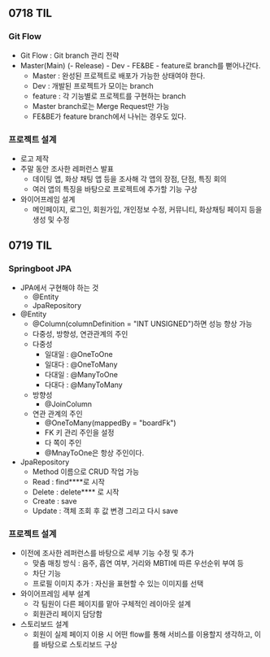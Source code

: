 ## 0718 TIL

### Git Flow

* Git Flow : Git branch 관리 전략
* Master(Main) (- Release) - Dev - FE&BE - feature로 branch를 뻗어나간다.
  * Master : 완성된 프로젝트로 배포가 가능한 상태여야 한다.
  * Dev : 개발된 프로젝트가 모이는 branch
  * feature : 각 기능별로 프로젝트를 구현하는 branch
  * Master branch로는 Merge Request만 가능
  * FE&BE가 feature branch에서 나뉘는 경우도 있다.

### 프로젝트 설계

* 로고 제작
* 주말 동안 조사한 레퍼런스 발표
  * 데이팅 앱, 화상 채팅 앱 등을 조사해 각 앱의 장점, 단점, 특징 회의
  * 여러 앱의 특징을 바탕으로 프로젝트에 추가할 기능 구상
* 와이어프레임 설계
  * 메인페이지, 로그인, 회원가입, 개인정보 수정, 커뮤니티, 화상채팅 페이지 등을 생성 및 수정

## 0719 TIL

### Springboot JPA

* JPA에서 구현해야 하는 것
  * @Entity
  * JpaRepository
* @Entity
  * @Column(columnDefinition = "INT UNSIGNED")하면 성능 향상 가능
  * 다중성, 방향성, 연관관계의 주인
  * 다중성
    * 일대일 : @OneToOne
    * 일대다 : @OneToMany
    * 다대일 : @ManyToOne
    * 다대다 : @ManyToMany
  * 방향성
    * @JoinColumn
  * 연관 관계의 주인
    * @OneToMany(mappedBy = "boardFk")
    * FK 키 관리 주인을 설정
    * 다 쪽이 주인
    * @MnayToOne은 항상 주인이다.
* JpaRepository
  * Method 이름으로 CRUD 작업 가능
  * Read : find****로 시작
  * Delete : delete**** 로 시작
  * Create : save
  * Update : 객체 조회 후 값 변경 그리고 다시 save

### 프로젝트 설계

* 이전에 조사한 레퍼런스를 바탕으로 세부 기능 수정 및 추가
  * 맞춤 매칭 방식 : 음주, 흡연 여부, 거리와 MBTI에 따른 우선순위 부여 등
  * 차단 기능
  * 프로필 이미지 추가 : 자신을 표현할 수 있는 이미지를 선택
* 와이어프레임 세부 설계
  * 각 팀원이 다른 페이지를 맡아 구체적인 레이아웃 설계
  * 회원관리 페이지 담당함
* 스토리보드 설계
  * 회원이 실제 페이지 이용 시 어떤 flow를 통해 서비스를 이용할지 생각하고, 이를 바탕으로 스토리보드 구상

